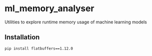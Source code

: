 # ml_memory_analyser
Utilities to explore runtime memory usage of machine learning models

## Installation

```bash
pip install flatbuffers==1.12.0
```